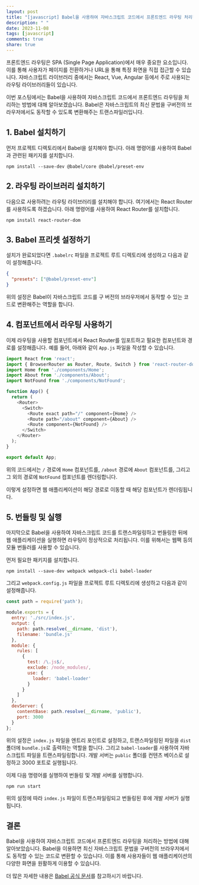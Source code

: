 ```yaml
---
layout: post
title: "[javascript] Babel을 사용하여 자바스크립트 코드에서 프론트엔드 라우팅 처리하기"
description: " "
date: 2023-11-08
tags: [javascript]
comments: true
share: true
---
```


프론트엔드 라우팅은 SPA (Single Page Application)에서 매우 중요한 요소입니다. 이를 통해 사용자가 페이지를 전환하거나 URL을 통해 특정 화면을 직접 접근할 수 있습니다. 자바스크립트 라이브러리 중에서는 React, Vue, Angular 등에서 주로 사용되는 라우팅 라이브러리들이 있습니다.

이번 포스팅에서는 Babel을 사용하여 자바스크립트 코드에서 프론트엔드 라우팅을 처리하는 방법에 대해 알아보겠습니다. Babel은 자바스크립트의 최신 문법을 구버전의 브라우저에서도 동작할 수 있도록 변환해주는 트랜스파일러입니다.

## 1. Babel 설치하기

먼저 프로젝트 디렉토리에서 Babel을 설치해야 합니다. 아래 명령어를 사용하여 Babel과 관련된 패키지를 설치합니다.

```shell
npm install --save-dev @babel/core @babel/preset-env
```

## 2. 라우팅 라이브러리 설치하기

다음으로 사용하려는 라우팅 라이브러리를 설치해야 합니다. 여기에서는 React Router를 사용하도록 하겠습니다. 아래 명령어를 사용하여 React Router를 설치합니다.

```shell
npm install react-router-dom
```

## 3. Babel 프리셋 설정하기

설치가 완료되었다면 `.babelrc` 파일을 프로젝트 루트 디렉토리에 생성하고 다음과 같이 설정해줍니다.

```json
{
  "presets": ["@babel/preset-env"]
}
```

위의 설정은 Babel이 자바스크립트 코드를 구 버전의 브라우저에서 동작할 수 있는 코드로 변환해주는 역할을 합니다.

## 4. 컴포넌트에서 라우팅 사용하기

이제 라우팅을 사용할 컴포넌트에서 React Router를 임포트하고 필요한 컴포넌트와 경로를 설정해줍니다. 예를 들어, 아래와 같이 `App.js` 파일을 작성할 수 있습니다.

```javascript
import React from 'react';
import { BrowserRouter as Router, Route, Switch } from 'react-router-dom';
import Home from './components/Home';
import About from './components/About';
import NotFound from './components/NotFound';

function App() {
  return (
    <Router>
      <Switch>
        <Route exact path="/" component={Home} />
        <Route path="/about" component={About} />
        <Route component={NotFound} />
      </Switch>
    </Router>
  );
}

export default App;
```

위의 코드에서는 `/` 경로에 `Home` 컴포넌트를, `/about` 경로에 `About` 컴포넌트를, 그리고 그 외의 경로에 `NotFound` 컴포넌트를 렌더링합니다.

이렇게 설정하면 웹 애플리케이션이 해당 경로로 이동할 때 해당 컴포넌트가 렌더링됩니다.

## 5. 번들링 및 실행

마지막으로 Babel을 사용하여 자바스크립트 코드를 트랜스파일링하고 번들링한 뒤에 웹 애플리케이션을 실행하면 라우팅이 정상적으로 처리됩니다. 이를 위해서는 웹팩 등의 모듈 번들러를 사용할 수 있습니다.

먼저 필요한 패키지를 설치합니다.

```shell
npm install --save-dev webpack webpack-cli babel-loader
```

그리고 `webpack.config.js` 파일을 프로젝트 루트 디렉토리에 생성하고 다음과 같이 설정해줍니다.

```javascript
const path = require('path');

module.exports = {
  entry: './src/index.js',
  output: {
    path: path.resolve(__dirname, 'dist'),
    filename: 'bundle.js'
  },
  module: {
    rules: [
      {
        test: /\.js$/,
        exclude: /node_modules/,
        use: {
          loader: 'babel-loader'
        }
      }
    ]
  },
  devServer: {
    contentBase: path.resolve(__dirname, 'public'),
    port: 3000
  }
};
```

위의 설정은 `index.js` 파일을 엔트리 포인트로 설정하고, 트랜스파일링된 파일을 `dist` 폴더에 `bundle.js`로 출력하는 역할을 합니다. 그리고 `babel-loader`를 사용하여 자바스크립트 파일을 트랜스파일링합니다. 개발 서버는 `public` 폴더를 컨텐츠 베이스로 설정하고 3000 포트로 실행됩니다.

이제 다음 명령어를 실행하여 번들링 및 개발 서버를 실행합니다.

```shell
npm run start
```

위의 설정에 따라 `index.js` 파일이 트랜스파일링되고 번들링된 후에 개발 서버가 실행됩니다.

## 결론

Babel을 사용하여 자바스크립트 코드에서 프론트엔드 라우팅을 처리하는 방법에 대해 알아보았습니다. Babel을 이용하면 최신 자바스크립트 문법을 구버전의 브라우저에서도 동작할 수 있는 코드로 변환할 수 있습니다. 이를 통해 사용자들이 웹 애플리케이션의 다양한 화면을 원활하게 이용할 수 있습니다.

더 많은 자세한 내용은 [Babel 공식 문서](https://babeljs.io/docs/en/)를 참고하시기 바랍니다.